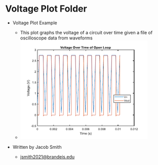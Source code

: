Voltage Plot Folder
=============
+ Voltage Plot Example
	+ This plot graphs the voltage of a circuit over time given a file of oscilloscope data from waveforms
	+ ![Voltage Plot](VoltageOverTimePset6.PNG)

+  Written by Jacob Smith 
	+ jsmith2021@brandeis.edu